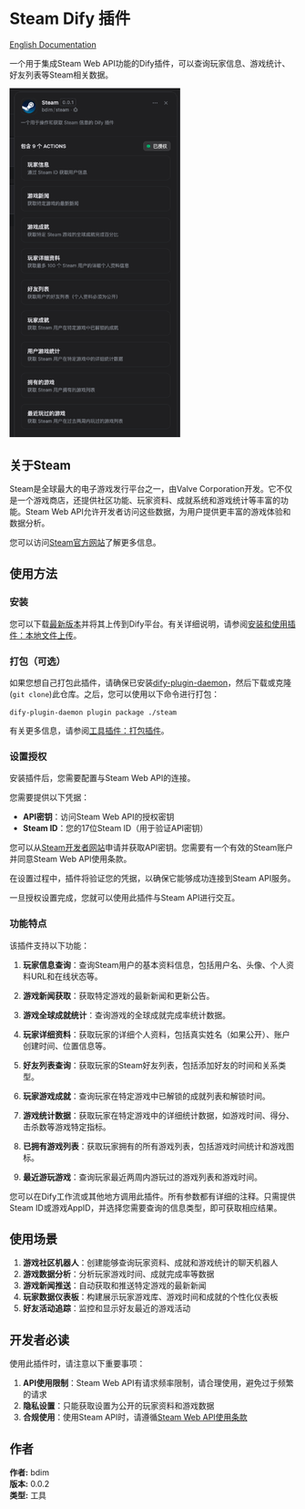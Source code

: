 # Steam Dify 插件

[English Documentation](./README.md)

一个用于集成Steam Web API功能的Dify插件，可以查询玩家信息、游戏统计、好友列表等Steam相关数据。

<img src="./picture/Steam-zh.png" alt="Steam插件界面" width="300"/>

## 关于Steam

Steam是全球最大的电子游戏发行平台之一，由Valve Corporation开发。它不仅是一个游戏商店，还提供社区功能、玩家资料、成就系统和游戏统计等丰富的功能。Steam Web API允许开发者访问这些数据，为用户提供更丰富的游戏体验和数据分析。

您可以访问[Steam官方网站](https://store.steampowered.com/)了解更多信息。

## 使用方法

### 安装

您可以下载[最新版本](https://github.com/bdim404/steam/releases/latest)并将其上传到Dify平台。有关详细说明，请参阅[安装和使用插件：本地文件上传](https://docs.dify.ai/plugins/quick-start/install-plugins#local-file-upload)。

### 打包（可选）

如果您想自己打包此插件，请确保已安装[dify-plugin-daemon](https://github.com/langgenius/dify-plugin-daemon/releases)，然后下载或克隆(`git clone`)此仓库。之后，您可以使用以下命令进行打包：

```
dify-plugin-daemon plugin package ./steam
```

有关更多信息，请参阅[工具插件：打包插件](https://docs.dify.ai/plugins/quick-start/develop-plugins/tool-plugin#packing-plugin)。

### 设置授权

安装插件后，您需要配置与Steam Web API的连接。

您需要提供以下凭据：

- **API密钥**：访问Steam Web API的授权密钥
- **Steam ID**：您的17位Steam ID（用于验证API密钥）

您可以从[Steam开发者网站](https://steamcommunity.com/dev/apikey)申请并获取API密钥。您需要有一个有效的Steam账户并同意Steam Web API使用条款。

在设置过程中，插件将验证您的凭据，以确保它能够成功连接到Steam API服务。

一旦授权设置完成，您就可以使用此插件与Steam API进行交互。

### 功能特点

该插件支持以下功能：

1. **玩家信息查询**：查询Steam用户的基本资料信息，包括用户名、头像、个人资料URL和在线状态等。

2. **游戏新闻获取**：获取特定游戏的最新新闻和更新公告。

3. **游戏全球成就统计**：查询游戏的全球成就完成率统计数据。

4. **玩家详细资料**：获取玩家的详细个人资料，包括真实姓名（如果公开）、账户创建时间、位置信息等。

5. **好友列表查询**：获取玩家的Steam好友列表，包括添加好友的时间和关系类型。

6. **玩家游戏成就**：查询玩家在特定游戏中已解锁的成就列表和解锁时间。

7. **游戏统计数据**：获取玩家在特定游戏中的详细统计数据，如游戏时间、得分、击杀数等游戏特定指标。

8. **已拥有游戏列表**：获取玩家拥有的所有游戏列表，包括游戏时间统计和游戏图标。

9. **最近游玩游戏**：查询玩家最近两周内游玩过的游戏列表和游戏时间。

您可以在Dify工作流或其他地方调用此插件。所有参数都有详细的注释。只需提供Steam ID或游戏AppID，并选择您需要查询的信息类型，即可获取相应结果。

## 使用场景

1. **游戏社区机器人**：创建能够查询玩家资料、成就和游戏统计的聊天机器人
2. **游戏数据分析**：分析玩家游戏时间、成就完成率等数据
3. **游戏新闻推送**：自动获取和推送特定游戏的最新新闻
4. **玩家数据仪表板**：构建展示玩家游戏库、游戏时间和成就的个性化仪表板
5. **好友活动追踪**：监控和显示好友最近的游戏活动

## 开发者必读

使用此插件时，请注意以下重要事项：

1. **API使用限制**：Steam Web API有请求频率限制，请合理使用，避免过于频繁的请求
2. **隐私设置**：只能获取设置为公开的玩家资料和游戏数据
3. **合规使用**：使用Steam API时，请遵循[Steam Web API使用条款](https://steamcommunity.com/dev/apiterms)

## 作者

**作者:** bdim  
**版本:** 0.0.2  
**类型:** 工具